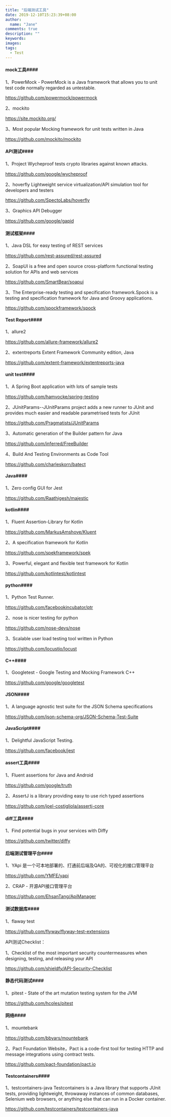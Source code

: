 ```yaml
---
title: "后端测试工具"
date: 2019-12-10T15:23:39+08:00
author:
  name: "Jane"
comments: true
description: ""
keywords:
images:
tags:
  - Test
---
```

#### mock工具####

1、PowerMock - PowerMock is a Java framework that allows you to unit test code normally regarded as untestable.

https://github.com/powermock/powermock

2、mockito

https://site.mockito.org/

3、Most popular Mocking framework for unit tests written in Java

https://github.com/mockito/mockito

#### API测试####

1、Project Wycheproof tests crypto libraries against known attacks.

https://github.com/google/wycheproof

2、hoverfly   Lightweight service virtualization/API simulation tool for developers and testers

https://github.com/SpectoLabs/hoverfly

3、Graphics API Debugger

https://github.com/google/gapid

#### 测试框架####

1、Java DSL for easy testing of REST services

https://github.com/rest-assured/rest-assured

2、SoapUI is a free and open source cross-platform functional testing solution for APIs and web services

https://github.com/SmartBear/soapui

3、The Enterprise-ready testing and specification framework.Spock is a testing and specification framework for Java and Groovy applications. 

https://github.com/spockframework/spock

#### Test Report####

1、allure2

https://github.com/allure-framework/allure2

2、extentreports   Extent Framework Community edition, Java

https://github.com/extent-framework/extentreports-java


#### unit test####

1、A Spring Boot application with lots of sample tests

https://github.com/hamvocke/spring-testing

2、JUnitParams--JUnitParams project adds a new runner to JUnit and provides much easier and readable parametrised tests for JUnit

https://github.com/Pragmatists/JUnitParams

3、Automatic generation of the Builder pattern for Java

https://github.com/inferred/FreeBuilder

4、Build And Testing Environments as Code Tool

https://github.com/charleskorn/batect


#### Java####

1、Zero config GUI for Jest

https://github.com/Raathigesh/majestic

#### kotlin####

1、Fluent Assertion-Library for Kotlin

https://github.com/MarkusAmshove/Kluent

2、A specification framework for Kotlin

https://github.com/spekframework/spek

3、Powerful, elegant and flexible test framework for Kotlin

https://github.com/kotlintest/kotlintest

#### python####

1、Python Test Runner.

https://github.com/facebookincubator/ptr

2、nose is nicer testing for python

https://github.com/nose-devs/nose

3、Scalable user load testing tool written in Python

https://github.com/locustio/locust

#### C++####

1、Googletest - Google Testing and Mocking Framework  C++

https://github.com/google/googletest

#### JSON####

1、A language agnostic test suite for the JSON Schema specifications

https://github.com/json-schema-org/JSON-Schema-Test-Suite


#### JavaScript####

1、Delightful JavaScript Testing.

https://github.com/facebook/jest


#### assert工具####

1、Fluent assertions for Java and Android 

https://github.com/google/truth

2、AssertJ is a library providing easy to use rich typed assertions

https://github.com/joel-costigliola/assertj-core


#### diff工具####
1、Find potential bugs in your services with Diffy

https://github.com/twitter/diffy

#### 后端测试管理平台####

1、YApi 是一个可本地部署的、打通前后端及QA的、可视化的接口管理平台

https://github.com/YMFE/yapi

2、CRAP - 开源API接口管理平台

https://github.com/EhsanTang/ApiManager


#### 测试数据库####

1、flaway test

https://github.com/flyway/flyway-test-extensions


API测试Checklist：

1、Checklist of the most important security countermeasures when designing, testing, and releasing your API

https://github.com/shieldfy/API-Security-Checklist

#### 静态代码测试####

1、pitest - State of the art mutation testing system for the JVM

https://github.com/hcoles/pitest

#### 网络####

1、mountebank

https://github.com/bbyars/mountebank

2、Pact Foundation Website，Pact is a code-first tool for testing HTTP and message integrations using contract tests.

https://github.com/pact-foundation/pact.io

#### Testcontainers####

1、testcontainers-java
   Testcontainers is a Java library that supports JUnit tests, providing lightweight, throwaway instances of common databases, Selenium web browsers, or anything else that can run in a Docker container.

https://github.com/testcontainers/testcontainers-java

